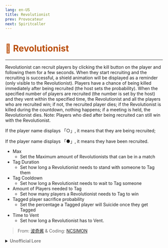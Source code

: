 ```yaml
---
lang: en-US
title: Revolutionist
prev: Provocateur
next: Spiritcaller
---
```


# <font color=#ba4d06>🚨 <b>Revolutionist</b></font> <Badge text="Chaos" type="tip" vertical="middle"/>
---

Revolutionist can recruit players by clicking the kill button on the player and following them for a few seconds. When they start recruiting and the recruiting is successful, a shield animation will be displayed as a reminder (only visible to the Revolutionist). Players have a chance of being killed immediately after being recruited (the host sets the probability). When the specified number of players are recruited (the number is set by the host) and they vent within the specified time, the Revolutionist and all the players who are recruited win; if not, the recruited player dies; if the Revolutionist is killed during the countdown, nothing happens; if a meeting is held, the Revolutionist dies. Note: Players who died after being recruited can still win with the Revolutionist.

If the player name displays 「○」, it means that they are being recruited;

If the player name displays 「●」, it means they have been recruited.
* Max
  * Set the Maximum amount of Revolutionists that can be in a match
* Tag Duration
  * Set how long a Revolutionist needs to stand with someone to Tag them
* Tag Cooldown
  * Set how long a Revolutionist needs to wait to Tag someone
* Amount of Players needed to Tag
  * Set how many players a Revolutionist needs to Tag to win
* Tagged player sacrifice probability
  * Set the percentage a Tagged player will Suicide once they get Tagged
* Time to Vent
  * Set how long a Revolutionist has to Vent.

> From: [波奇酱](#) & Coding: [NCSIMON](https://github.com/NCSIMON)

<details>
<summary><b><font color=gray>Unofficial Lore</font></b></summary>

Placeholder: This role is a ROLE OH EM GOSH
> Submitted by: Member
</details>